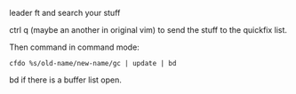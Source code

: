 
leader ft and search your stuff

ctrl q (maybe an another in original vim) to send the stuff to the quickfix list.

Then command in command mode:
```shell
cfdo %s/old-name/new-name/gc | update | bd
```
bd if there is a buffer list open.
